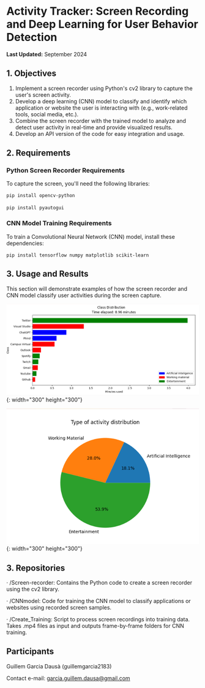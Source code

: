 # Activity Tracker: Screen Recording and Deep Learning for User Behavior Detection

**Last Updated:** September 2024

## 1. Objectives
1. Implement a screen recorder using Python's cv2 library to capture the user's screen activity.
2. Develop a deep learning (CNN) model to classify and identify which application or website the user is interacting with (e.g., work-related tools, social media, etc.).
3. Combine the screen recorder with the trained model to analyze and detect user activity in real-time and provide visualized results.
4. Develop an API version of the code for easy integration and usage.

## 2. Requirements
### Python Screen Recorder Requirements
To capture the screen, you'll need the following libraries:
```
pip install opencv-python

pip install pyautogui
```

### CNN Model Training Requirements
To train a Convolutional Neural Network (CNN) model, install these dependencies:
```
pip install tensorflow numpy matplotlib scikit-learn
```

## 3. Usage and Results
This section will demonstrate examples of how the screen recorder and CNN model classify user activities during the screen capture.

![Bar chart of identified classes](./images/1.png){: width="300" height="300"}

![Pie chart of type of activity](./images/2.png){: width="300" height="300"}

## 3. Repositories 
· /Screen-recorder: Contains the Python code to create a screen recorder using the cv2 library.

· /CNNmodel: Code for training the CNN model to classify applications or websites using recorded screen samples.

· /Create_Training: Script to process screen recordings into training data. Takes .mp4 files as input and outputs frame-by-frame folders for CNN training.


## Participants
Guillem Garcia Dausà (guillemgarcia2183)

Contact e-mail: garcia.guillem.dausa@gmail.com

